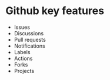 # Github key features
- Issues
- Discussions
- Pull requests
- Notifications
- Labels
- Actions
- Forks
- Projects
